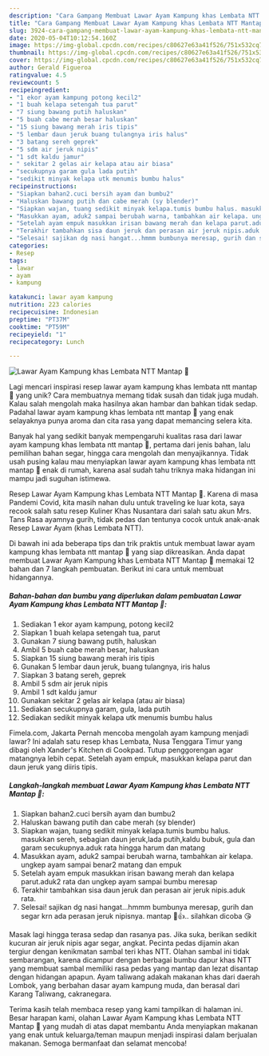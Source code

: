 ```yaml
---
description: "Cara Gampang Membuat Lawar Ayam Kampung khas Lembata NTT Mantap 💖 yang Lezat"
title: "Cara Gampang Membuat Lawar Ayam Kampung khas Lembata NTT Mantap 💖 yang Lezat"
slug: 3924-cara-gampang-membuat-lawar-ayam-kampung-khas-lembata-ntt-mantap-yang-lezat
date: 2020-05-04T10:12:54.160Z
image: https://img-global.cpcdn.com/recipes/c80627e63a41f526/751x532cq70/lawar-ayam-kampung-khas-lembata-ntt-mantap-💖-foto-resep-utama.jpg
thumbnail: https://img-global.cpcdn.com/recipes/c80627e63a41f526/751x532cq70/lawar-ayam-kampung-khas-lembata-ntt-mantap-💖-foto-resep-utama.jpg
cover: https://img-global.cpcdn.com/recipes/c80627e63a41f526/751x532cq70/lawar-ayam-kampung-khas-lembata-ntt-mantap-💖-foto-resep-utama.jpg
author: Gerald Figueroa
ratingvalue: 4.5
reviewcount: 5
recipeingredient:
- "1 ekor ayam kampung potong kecil2"
- "1 buah kelapa setengah tua parut"
- "7 siung bawang putih haluskan"
- "5 buah cabe merah besar haluskan"
- "15 siung bawang merah iris tipis"
- "5 lembar daun jeruk buang tulangnya iris halus"
- "3 batang sereh geprek"
- "5 sdm air jeruk nipis"
- "1 sdt kaldu jamur"
- " sekitar 2 gelas air kelapa atau air biasa"
- "secukupnya garam gula lada putih"
- "sedikit minyak kelapa utk menumis bumbu halus"
recipeinstructions:
- "Siapkan bahan2.cuci bersih ayam dan bumbu2"
- "Haluskan bawang putih dan cabe merah (sy blender)"
- "Siapkan wajan, tuang sedikit minyak kelapa.tumis bumbu halus. masukkan sereh, sebagian daun jeruk,lada putih,kaldu bubuk, gula dan garam secukupnya.aduk rata hingga harum dan matang"
- "Masukkan ayam, aduk2 sampai berubah warna, tambahkan air kelapa. ungkep ayam sampai benar2 matang dan empuk"
- "Setelah ayam empuk masukkan irisan bawang merah dan kelapa parut.aduk2 rata dan ungkep ayam sampai bumbu meresap"
- "Terakhir tambahkan sisa daun jeruk dan perasan air jeruk nipis.aduk rata."
- "Selesai! sajikan dg nasi hangat...hmmm bumbunya meresap, gurih dan segar krn ada perasan jeruk nipisnya. mantap 💖👍.. silahkan dicoba 😘"
categories:
- Resep
tags:
- lawar
- ayam
- kampung

katakunci: lawar ayam kampung 
nutrition: 223 calories
recipecuisine: Indonesian
preptime: "PT37M"
cooktime: "PT59M"
recipeyield: "1"
recipecategory: Lunch

---
```



![Lawar Ayam Kampung khas Lembata NTT Mantap 💖](https://img-global.cpcdn.com/recipes/c80627e63a41f526/751x532cq70/lawar-ayam-kampung-khas-lembata-ntt-mantap-💖-foto-resep-utama.jpg)

Lagi mencari inspirasi resep lawar ayam kampung khas lembata ntt mantap 💖 yang unik? Cara membuatnya memang tidak susah dan tidak juga mudah. Kalau salah mengolah maka hasilnya akan hambar dan bahkan tidak sedap. Padahal lawar ayam kampung khas lembata ntt mantap 💖 yang enak selayaknya punya aroma dan cita rasa yang dapat memancing selera kita.

Banyak hal yang sedikit banyak mempengaruhi kualitas rasa dari lawar ayam kampung khas lembata ntt mantap 💖, pertama dari jenis bahan, lalu pemilihan bahan segar, hingga cara mengolah dan menyajikannya. Tidak usah pusing kalau mau menyiapkan lawar ayam kampung khas lembata ntt mantap 💖 enak di rumah, karena asal sudah tahu triknya maka hidangan ini mampu jadi suguhan istimewa.

Resep Lawar Ayam Kampung khas Lembata NTT Mantap 💖. Karena di masa Pandemi Covid, kita masih nahan dulu untuk traveling ke luar kota, saya recook salah satu resep Kuliner Khas Nusantara dari salah satu akun Mrs. Tans Rasa ayamnya gurih, tidak pedas dan tentunya cocok untuk anak-anak Resep Lawar Ayam (khas Lembata NTT).


Di bawah ini ada beberapa tips dan trik praktis untuk membuat lawar ayam kampung khas lembata ntt mantap 💖 yang siap dikreasikan. Anda dapat membuat Lawar Ayam Kampung khas Lembata NTT Mantap 💖 memakai 12 bahan dan 7 langkah pembuatan. Berikut ini cara untuk membuat hidangannya.

<!--inarticleads1-->

##### Bahan-bahan dan bumbu yang diperlukan dalam pembuatan Lawar Ayam Kampung khas Lembata NTT Mantap 💖:

1. Sediakan 1 ekor ayam kampung, potong kecil2
1. Siapkan 1 buah kelapa setengah tua, parut
1. Gunakan 7 siung bawang putih, haluskan
1. Ambil 5 buah cabe merah besar, haluskan
1. Siapkan 15 siung bawang merah iris tipis
1. Gunakan 5 lembar daun jeruk, buang tulangnya, iris halus
1. Siapkan 3 batang sereh, geprek
1. Ambil 5 sdm air jeruk nipis
1. Ambil 1 sdt kaldu jamur
1. Gunakan  sekitar 2 gelas air kelapa (atau air biasa)
1. Sediakan secukupnya garam, gula, lada putih
1. Sediakan sedikit minyak kelapa utk menumis bumbu halus


Fimela.com, Jakarta Pernah mencoba mengolah ayam kampung menjadi lawar? Ini adalah satu resep khas Lembata, Nusa Tenggara Timur yang dibagi oleh Xander&#39;s Kitchen di Cookpad. Tutup penggorengan agar matangnya lebih cepat. Setelah ayam empuk, masukkan kelapa parut dan daun jeruk yang diiris tipis. 

<!--inarticleads2-->

##### Langkah-langkah membuat Lawar Ayam Kampung khas Lembata NTT Mantap 💖:

1. Siapkan bahan2.cuci bersih ayam dan bumbu2
1. Haluskan bawang putih dan cabe merah (sy blender)
1. Siapkan wajan, tuang sedikit minyak kelapa.tumis bumbu halus. masukkan sereh, sebagian daun jeruk,lada putih,kaldu bubuk, gula dan garam secukupnya.aduk rata hingga harum dan matang
1. Masukkan ayam, aduk2 sampai berubah warna, tambahkan air kelapa. ungkep ayam sampai benar2 matang dan empuk
1. Setelah ayam empuk masukkan irisan bawang merah dan kelapa parut.aduk2 rata dan ungkep ayam sampai bumbu meresap
1. Terakhir tambahkan sisa daun jeruk dan perasan air jeruk nipis.aduk rata.
1. Selesai! sajikan dg nasi hangat...hmmm bumbunya meresap, gurih dan segar krn ada perasan jeruk nipisnya. mantap 💖👍.. silahkan dicoba 😘


Masak lagi hingga terasa sedap dan rasanya pas. Jika suka, berikan sedikit kucuran air jeruk nipis agar segar, angkat. Pecinta pedas dijamin akan tergiur dengan kenikmatan sambal teri khas NTT. Olahan sambal ini tidak sembarangan, karena dicampur dengan berbagai bumbu dapur khas NTT yang membuat sambal memiliki rasa pedas yang mantap dan lezat disantap dengan hidangan apapun. Ayam taliwang adakah makanan khas dari daerah Lombok, yang berbahan dasar ayam kampung muda, dan berasal dari Karang Taliwang, cakranegara. 

Terima kasih telah membaca resep yang kami tampilkan di halaman ini. Besar harapan kami, olahan Lawar Ayam Kampung khas Lembata NTT Mantap 💖 yang mudah di atas dapat membantu Anda menyiapkan makanan yang enak untuk keluarga/teman maupun menjadi inspirasi dalam berjualan makanan. Semoga bermanfaat dan selamat mencoba!
